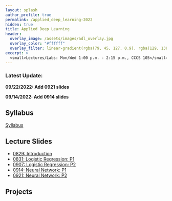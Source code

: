 ```yaml
---
layout: splash
author_profile: true
permalink: /applied_deep_learning-2022
hidden: true
title: Applied Deep Learning
header:
  overlay_image: /assets/images/adl_overlay.jpg
  overlay_color: "#ffffff"
  overlay_filter: linear-gradient(rgba(79, 45, 127, 0.9), rgba(129, 138, 143, 0.5))
excerpt: >
  <small>Lectures/Labs: Mon/Wed 1:00 p.m. - 2:15 p.m., CCCS 105</small>
---
```

### Latest Update: 
**09/22/2022: Add 0921 slides**

**09/14/2022: Add 0914 slides**


## Syllabus
[Syllabus](/_docs/applied_deep_learning-2022/engr4350-syllabus.pdf)

## Lecture Slides
- [0829: Introduction](/_docs/applied_deep_learning-2022/0829/intro.pdf)
- [0831: Logistic Regression: P1](/_docs/applied_deep_learning-2022/0831/logistic_regression_p1.pdf)
- [0907: Logistic Regression: P2](/_docs/applied_deep_learning-2022/0907/lr_p2.pdf)
- [0914: Neural Network: P1](/_docs/applied_deep_learning-2022/0914/nn_p1.pdf)
- [0921: Neural Network: P2](/_docs/applied_deep_learning-2022/0914/nn_p2.pdf)

## Projects
